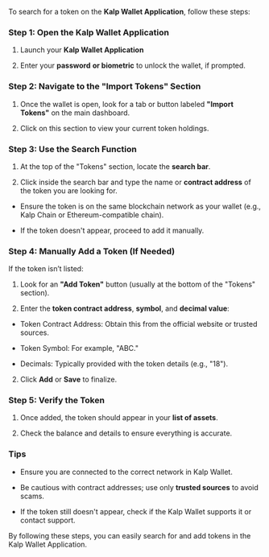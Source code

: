 To search for a token on the **Kalp Wallet Application**, follow these steps:

### **Step 1: Open the Kalp Wallet Application**

1.  Launch your **Kalp Wallet Application**
    
2.  Enter your **password** **or biometric** to unlock the wallet, if prompted.
    

### **Step 2: Navigate to the "Import Tokens" Section**

1.  Once the wallet is open, look for a tab or button labeled **"Import Tokens"** on the main dashboard.
    
2.  Click on this section to view your current token holdings.
    

### **Step 3: Use the Search Function**

1.  At the top of the "Tokens" section, locate the **search bar**.
    
2.  Click inside the search bar and type the name or **contract address** of the token you are looking for.
    

-   Ensure the token is on the same blockchain network as your wallet (e.g., Kalp Chain or Ethereum-compatible chain).
    
-   If the token doesn't appear, proceed to add it manually.
    

### **Step 4: Manually Add a Token (If Needed)**

If the token isn’t listed:

1.  Look for an **"Add Token"** button (usually at the bottom of the "Tokens" section).
    
2.  Enter the **token contract address**, **symbol**, and **decimal value**:
    

-   Token Contract Address: Obtain this from the official website or trusted sources.
    
-   Token Symbol: For example, "ABC."
    
-   Decimals: Typically provided with the token details (e.g., "18").
    

2.  Click **Add** or **Save** to finalize.
    

### **Step 5: Verify the Token**

1.  Once added, the token should appear in your **list of assets**.
    
2.  Check the balance and details to ensure everything is accurate.
    

### **Tips**

-   Ensure you are connected to the correct network in Kalp Wallet.
    
-   Be cautious with contract addresses; use only **trusted sources** to avoid scams.
    
-   If the token still doesn't appear, check if the Kalp Wallet supports it or contact support.
    

By following these steps, you can easily search for and add tokens in the Kalp Wallet Application.